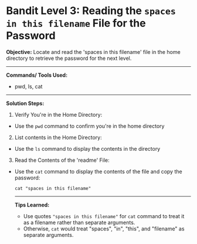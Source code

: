 # Bandit Level 3: Reading the `spaces in this filename` File for the Password

**Objective:**
Locate and read the 'spaces in this filename' file in the home directory to retrieve the password for the next level.

---

**Commands/ Tools Used:**
- pwd, ls, cat

---

**Solution Steps:**
1. Verify You're in the Home Directory:
- Use the `pwd` command to confirm you're in the home directory


2. List contents in the Home Directory:
- Use the `ls` command to display the contents in the directory


3. Read the Contents of the 'readme' File:
- Use the `cat` command to display the contents of the file and copy the password:
  
  ```
  cat "spaces in this filename"
  ```
  ---

  **Tips Learned:**
  - Use quotes `"spaces in this filename"` for `cat` command to treat it as a filename rather than separate arguments.
  - Otherwise, `cat` would treat "spaces", "in", "this", and "filename" as separate arguments.
